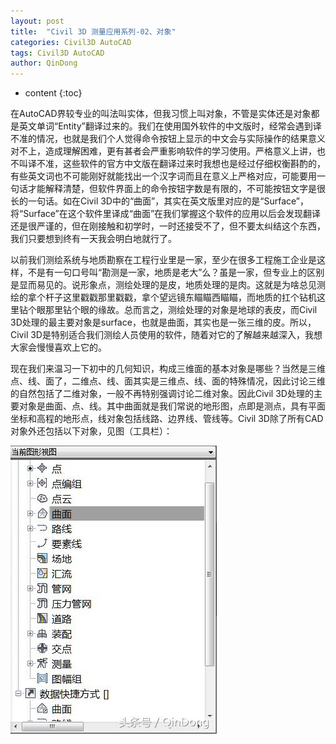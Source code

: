 ```yaml
---
layout: post
title:  "Civil 3D 测量应用系列-02、对象"
categories: Civil3D AutoCAD
tags: Civil3D AutoCAD
author: QinDong
---
```

* content
{:toc}

在AutoCAD界较专业的叫法叫实体，但我习惯上叫对象，不管是实体还是对象都是英文单词“Entity”翻译过来的。我们在使用国外软件的中文版时，经常会遇到译不准的情况，也就是我们个人觉得命令按钮上显示的中文会与实际操作的结果意义对不上，造成理解困难，更有甚者会严重影响软件的学习使用。严格意义上讲，也不叫译不准，这些软件的官方中文版在翻译过来时我想也是经过仔细权衡斟酌的，有些英文词也不可能刚好就能找出一个汉字词而且在意义上严格对应，可能要用一句话才能解释清楚，但软件界面上的命令按钮字数是有限的，不可能按钮文字是很长的一句话。如在Civil 3D中的“曲面”，其实在英文版里对应的是“Surface”，将“Surface”在这个软件里译成“曲面”在我们掌握这个软件的应用以后会发现翻译还是很严谨的，但在刚接触和初学时，一时还接受不了，但不要太纠结这个东西，我们只要想到终有一天我会明白地就行了。




以前我们测绘系统与地质勘察在工程行业里是一家，至少在很多工程施工企业是这样，不是有一句口号叫“勘测是一家，地质是老大”么？虽是一家，但专业上的区别是显而易见的。说形象点，测绘处理的是皮，地质处理的是肉。这就是为啥总见测绘的拿个杆子这里戳戳那里戳戳，拿个望远镜东瞄瞄西瞄瞄，而地质的扛个钻机这里钻个眼那里钻个眼的缘故。总而言之，测绘处理的对象是地球的表皮，而Civil 3D处理的最主要对象是surface，也就是曲面，其实也是一张三维的皮。所以，Civil 3D是特别适合我们测绘人员使用的软件，随着对它的了解越来越深入，我想大家会慢慢喜欢上它的。

现在我们来温习一下初中的几何知识，构成三维面的基本对象是哪些？当然是三维点、线、面了，二维点、线、面其实是三维点、线、面的特殊情况，因此讨论三维的自然包括了二维对象，一般不再特别强调讨论二维对象。因此Civil 3D处理的主要对象是曲面、点、线。其中曲面就是我们常说的地形图，点即是测点，具有平面坐标和高程的地形点，线对象包括线路、边界线、管线等。Civil 3D除了所有CAD对象外还包括以下对象，见图（工具栏）：

![](/img/2018/20181015-civil3d-02-objects-01.jpg)